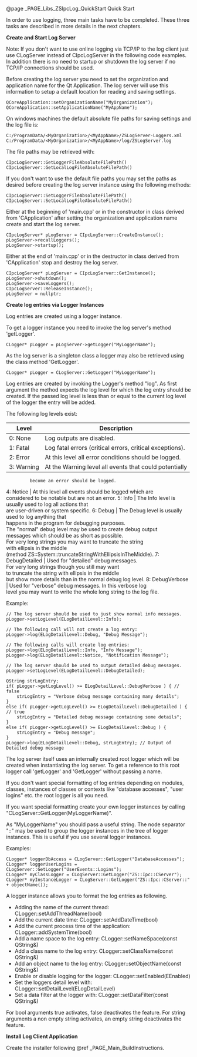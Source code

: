 @page _PAGE_Libs_ZSIpcLog_QuickStart Quick Start

In order to use logging, three main tasks have to be completed.
These three tasks are described in more details in the next chapters.

**Create and Start Log Server**

Note: If you don't want to use online logging via TCP/IP to the log client just use
      CLogServer instead of CIpcLogServer in the following code examples. In addition
      there is no need to startup or shutdown the log server if no TCP/IP connections
      should be used.

Before creating the log server you need to set the organization and application name for
the Qt Application. The log server will use this information to setup a default location
for reading and saving settings.

    QCoreApplication::setOrganizationName("MyOrganization");
    QCoreApplication::setApplicationName("MyAppName");

On windows machines the default absolute file paths for saving settings and the log file is:

    C:/ProgramData/<MyOrganization>/<MyAppName>/ZSLogServer-Loggers.xml
    C:/ProgramData/<MyOrganization>/<MyAppName>/log/ZSLogServer.log

The file paths may be retrieved with:

    CIpcLogServer::GetLoggerFileAbsoluteFilePath()
    CIpcLogServer::GetLocalLogFileAbsoluteFilePath()

If you don't want to use the default file paths you may set the paths as desired
before creating the log server instance using the following methods:

    CIpcLogServer::SetLoggerFileAbsoluteFilePath()
    CIpcLogServer::SetLocalLogFileAbsoluteFilePath()

Either at the beginning of 'main.cpp' or in the constructor in class derived from 'CApplication'
after setting the organization and application name create and start the log server.

    CIpcLogServer* pLogServer = CIpcLogServer::CreateInstance();
    pLogServer->recallLoggers();
    pLogServer->startup();

Either at the end of 'main.cpp' or in the destructor in class derived from 'CApplication'
stop and destroy the log server.

    CIpcLogServer* pLogServer = CIpcLogServer::GetInstance();
    pLogServer->shutdown();
    pLogServer->saveLoggers();
    CIpcLogServer::ReleaseInstance();
    pLogServer = nullptr;

**Create log entries via Logger Instances**

Log entries are created using a logger instance.

To get a logger instance you need to invoke the log server's method 'getLogger'.

    CLogger* pLogger = pLogServer->getLogger("MyLoggerName");

As the log server is a singleton class a logger may also be retrieved using the
class method 'GetLogger'.

    CLogger* pLogger = CLogServer::GetLogger("MyLoggerName");

Log entries are created by invoking the Logger's method "log".
As first argument the method expects the log level for which the log
entry should be created. If the passed log level is less than or equal
to the current log level of the logger the entry will be added.

The following log levels exist:

Level| Description
| --- | --- |
0: None | Log outputs are disabled.
1: Fatal | Log fatal errors (critical errors, critical exceptions).
2: Error | At this level all error conditions should be logged.
3: Warning | At the Warning level all events that could potentially<br>
             become an error should be logged.
4: Notice | At this level all events should be logged which are<br>
            considered to be notable but are not an error.
5: Info | The Info level is usually used to log all actions that<br>
          are user-driven or system specific.
6: Debug | The Debug level is usually used to log anything that<br>
           happens in the program for debugging purposes.<br>
           The "normal" debug level may be used to create debug output<br>
           messages which should be as short as possible.<br>
           For very long strings you may want to truncate the string<br>
           with ellipsis in the middle<br>
           (method ZS::System::truncateStringWithEllipsisInTheMiddle).
7: DebugDetailed | Used for "detailed" debug messages.<br>
                   For very long strings though you still may want<br>
                   to truncate the string with ellipsis in the middle<br>
                   but show more details than in the normal debug log level.
8: DebugVerbose | Used for "verbose" debug messages. In this verbose log<br>
                  level you may want to write the whole long string to the log file.

Example:

    // The log server should be used to just show normal info messages.
    pLogger->setLogLevel(ELogDetailLevel::Info);

    // The following call will not create a log entry:
    pLogger->log(ELogDetailLevel::Debug, "Debug Message");

    // The following calls will create log entries:
    pLogger->log(ELogDetailLevel::Info, "Info Message");
    pLogger->log(ELogDetailLevel::Notice, "Notification Message");

    // The log server should be used to output detailed debug messages.
    pLogger->setLogLevel(ELogDetailLevel::DebugDetailed);

    QString strLogEntry;
    if( pLogger->getLogLevel() >= ELogDetailLevel::DebugVerbose ) { // false
        strLogEntry = "Verbose debug message containing many details";
    }
    else if( pLogger->getLogLevel() >= ELogDetailLevel::DebugDetailed ) { // true
        strLogEntry = "Detailed debug message containing some details";
    }
    else if( pLogger->getLogLevel() >= ELogDetailLevel::Debug ) {
        strLogEntry = "Debug message";
    }
    pLogger->log(ELogDetailLevel::Debug, strLogEntry); // Output of Detailed debug message

The log server itself uses an internally created root logger which will be created
when instantiating the log server. To get a reference to this root logger call
'getLogger' and 'GetLogger' without passing a name.

If you don't want special formatting of log entries depending on modules, classes, instances
of classes or contexts like "database accesses", "user logins" etc. the root logger is all you need.

If you want special formatting create your own logger instances by calling
"CLogServer::GetLogger(MyLoggerName)".

As "MyLoggerName" you should pass a useful string. The node separator "::" may be used
to group the logger instances in the tree of logger instances. This is useful if you
use several logger instances.

Examples:

    CLogger* loggerDbAccess = CLogServer::GetLogger("DatabaseAccesses");
    CLogger* loggerUserLogins = CLogServer::GetLogger("UserEvents::Logins");
    CLogger* myClassLogger = CLogServer::GetLogger("ZS::Ipc::CServer");
    CLogger* myInstanceLogger = CLogServer::GetLogger("ZS::Ipc::CServer::" + objectName());

A logger instance allows you to format the log entries as following.

- Adding the name of the current thread: CLogger::setAddThreadName(bool)
- Add the current date time: CLogger::setAddDateTime(bool)
- Add the current process time of the application: CLogger::addSystemTime(bool)
- Add a name space to the log entry: CLogger::setNameSpace(const QString&)
- Add a class name to the log entry: CLogger::setClassName(const QString&)
- Add an object name to the log entry: CLogger::setObjectName(const QString&)
- Enable or disable logging for the logger: CLogger::setEnabled(EEnabled)
- Set the loggers detail level with: CLogger::setDetailLevel(ELogDetailLevel)
- Set a data filter at the logger with: CLogger::setDataFilter(const QString&)

For bool arguments true activates, false deactivates the feature.
For string arguments a non empty string activates, an empty string deactivates the feature.

**Install Log Client Application**

Create the installer following @ref _PAGE_Main_BuildInstructions.

